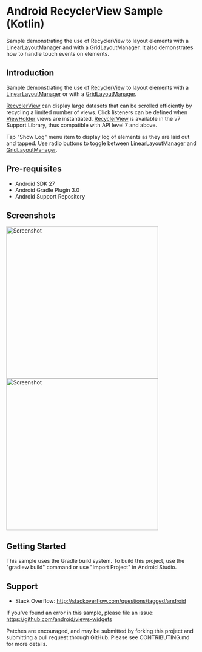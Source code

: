 
Android RecyclerView Sample (Kotlin)
====================================

Sample demonstrating the use of RecyclerView to layout elements with a
LinearLayoutManager and with a GridLayoutManager. It also demonstrates
how to handle touch events on elements.


Introduction
------------

Sample demonstrating the use of [RecyclerView][1] to layout elements with a
[LinearLayoutManager][2] or with a [GridLayoutManager][3].

[RecyclerView][1] can display large datasets that can be scrolled
efficiently by recycling a limited number of views. Click listeners can be
defined when [ViewHolder][4] views are instantiated. [RecyclerView][1] is
available in the v7 Support Library, thus compatible with API level 7 and above.

Tap "Show Log" menu item to display log of elements as they are laid out and
tapped. Use radio buttons to toggle between [LinearLayoutManager][2] and
[GridLayoutManager][3].

[1]: https://developer.android.com/reference/android/support/v7/widget/RecyclerView.html
[2]: https://developer.android.com/reference/android/support/v7/widget/LinearLayoutManager.html
[3]: https://developer.android.com/reference/android/support/v7/widget/GridLayoutManager.html
[4]: https://developer.android.com/reference/android/support/v7/widget/RecyclerView.ViewHolder.html

Pre-requisites
--------------

- Android SDK 27
- Android Gradle Plugin 3.0
- Android Support Repository

Screenshots
-------------

<img src="screenshots/1-linear.png" height="400" alt="Screenshot"/> <img src="screenshots/2-grid.png" height="400" alt="Screenshot"/>

Getting Started
---------------

This sample uses the Gradle build system. To build this project, use the
"gradlew build" command or use "Import Project" in Android Studio.

Support
-------

- Stack Overflow: http://stackoverflow.com/questions/tagged/android

If you've found an error in this sample, please file an issue:
https://github.com/android/views-widgets

Patches are encouraged, and may be submitted by forking this project and
submitting a pull request through GitHub. Please see CONTRIBUTING.md for more details.
